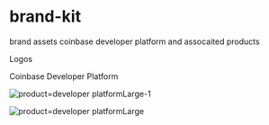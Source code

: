 # brand-kit
brand assets coinbase developer platform and assocaited products

Logos

Coinbase Developer Platform

![product=developer platformLarge-1](https://github.com/cdp-organization/brand-kit/assets/133138254/2b98e510-cd0f-44f7-a348-9e03d4f28a16)

![product=developer platformLarge](https://github.com/cdp-organization/brand-kit/assets/133138254/18cc206d-fefc-4761-aecc-6770de49dcd4)

